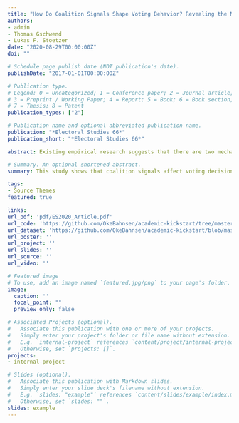 ```yaml
---
title: "How Do Coalition Signals Shape Voting Behavior? Revealing the Mediating Role of Coalition Expectations"
authors:
- admin
- Thomas Gschwend
- Lukas F. Stoetzer
date: "2020-08-29T00:00:00Z"
doi: ""

# Schedule page publish date (NOT publication's date).
publishDate: "2017-01-01T00:00:00Z"

# Publication type.
# Legend: 0 = Uncategorized; 1 = Conference paper; 2 = Journal article;
# 3 = Preprint / Working Paper; 4 = Report; 5 = Book; 6 = Book section;
# 7 = Thesis; 8 = Patent
publication_types: ["2"]

# Publication name and optional abbreviated publication name.
publication: "*Electoral Studies 66*"
publication_short: "*Electoral Studies 66*"

abstract: Existing empirical research suggests that there are two mechanisms through which pre-electoral coalition signals shape voting behavior. According to these, coalition signals both shift the perceived ideological positions of parties and prime coalition considerations at the cost of party considerations. The work at hand is the first to test another possibility of how coalition signals affect voting. This coalition expectation mechanism claims that coalition signals affect voting decisions by changing voters' expectations about which coalitions are likely to form after the election. Moreover, this paper provides the first integrative overview of all three mechanisms that link coalition signals and individual voting behavior. Results from a survey experiment conducted during Sweden's 2018 general election suggest that the coalition expectation mechanism can indeed be at work. By showing how parties' pre-electoral coalition behavior enter a voter's decision calculus, the paper provides important insights for the literature on strategic voting theories in proportional systems.

# Summary. An optional shortened abstract.
summary: This study shows that coalition signals affect voting decisions by changing voters' expectations about which coalitions are likely to form after the election. Moreover, this paper provides the first integrative overview of different mechanisms that link coalition signals and individual voting behavior.

tags:
- Source Themes
featured: true

links:
url_pdf: 'pdf/ES2020_Article.pdf'
url_code: 'https://github.com/OkeBahnsen/academic-kickstart/tree/master/static/code/ES2020'
url_dataset: 'https://github.com/OkeBahnsen/academic-kickstart/blob/master/static/code/ES2020/auxiliary%20files/data/mp30_s7_gschwend_20180808_noid.dta'
url_poster: ''
url_project: ''
url_slides: ''
url_source: ''
url_video: ''

# Featured image
# To use, add an image named `featured.jpg/png` to your page's folder. 
image:
  caption: ''
  focal_point: ""
  preview_only: false

# Associated Projects (optional).
#   Associate this publication with one or more of your projects.
#   Simply enter your project's folder or file name without extension.
#   E.g. `internal-project` references `content/project/internal-project/index.md`.
#   Otherwise, set `projects: []`.
projects:
- internal-project

# Slides (optional).
#   Associate this publication with Markdown slides.
#   Simply enter your slide deck's filename without extension.
#   E.g. `slides: "example"` references `content/slides/example/index.md`.
#   Otherwise, set `slides: ""`.
slides: example
---
```


